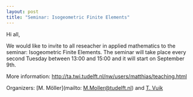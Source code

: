 ```yaml
---
layout: post
title: "Seminar: Isogeometric Finite Elements"
---
```


Hi all,

We would like to invite to all reseacher in applied mathematics to
the seminar: Isogeometric Finite Elements. The seminar will take place every second Tuesday 
between 13:00 and 15:00 and it will start on September 9th.

More information: http://ta.twi.tudelft.nl/nw/users/matthias/teaching.html

Organizers: [M. Möller](mailto: M.Moller@tudelft.nl) and [T. Vuik](mailto:M.J.Vuik@tudelft.nl)

